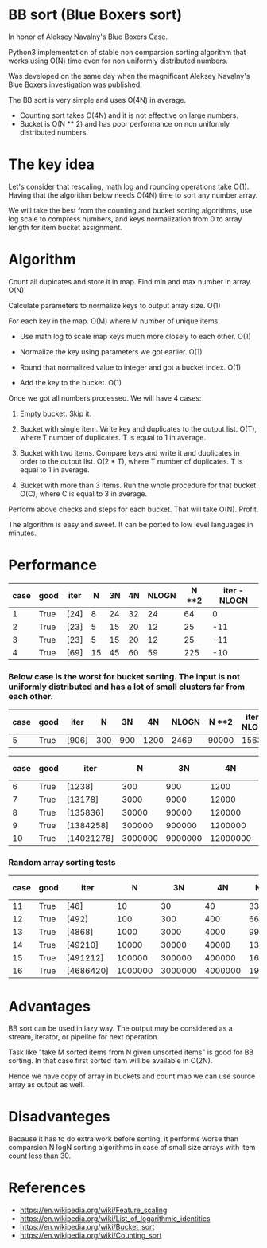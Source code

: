 # BB sort (Blue Boxers sort)

In honor of Aleksey Navalny's Blue Boxers Case.

Python3 implementation of stable non comparsion sorting algorithm that works using O(N) time even for non uniformly distributed numbers.

Was developed on the same day when the magnificant Aleksey Navalny's Blue Boxers investigation was published. 

The BB sort is very simple and uses O(4N) in average. 

- Counting sort takes O(4N) and it is not effective on large numbers.
- Bucket is O(N ** 2) and has poor performance on non uniformly distributed numbers.

# The key idea

Let's consider that rescaling, math log and rounding operations take O(1). Having that the algorithm below needs O(4N) time to sort any number array. 

We will take the best from the counting and bucket sorting algorithms, use log scale to compress numbers, and keys normalization from 0 to array length for item bucket assignment.

# Algorithm

Count all dupicates and store it in map. Find min and max number in array. O(N)

Calculate parameters to normalize keys to output array size. O(1)

For each key in the map. O(M) where M number of unique items.

- Use math log to scale map keys much more closely to each other. O(1)

- Normalize the key using parameters we got earlier. O(1)

- Round that normalized value to integer and got a bucket index. O(1)

- Add the key to the bucket. O(1)

Once we got all numbers processed. We will have 4 cases: 

1. Empty bucket. Skip it.

2. Bucket with single item. Write key and duplicates to the output list. O(T), where T number of duplicates. T is equal to 1 in average.

3. Bucket with two items. Compare keys and write it and duplicates in order to the output list. O(2 * T), where T number of duplicates. T is equal to 1 in average.

4. Bucket with more than 3 items. Run the whole procedure for that bucket. O(C), where C is equal to 3 in average. 

Perform above checks and steps for each bucket. That will take O(N). Profit. 

The algorithm is easy and sweet. It can be ported to low level languages in minutes.

# Performance

| case | good | iter |  N  |  3N  |  4N  | NLOGN |        N **2     | iter - NLOGN |
|------|------|------|-----|------|------|-------|------------------|--------------|
| 1 | True | [24] | 8 | 24 | 32 | 24 | 64 | 0 |
| 2 | True | [23] | 5 | 15 | 20 | 12 | 25 | -11 |
| 3 | True | [23] | 5 | 15 | 20 | 12 | 25 | -11 |
| 4 | True | [69] | 15 | 45 | 60 | 59 | 225 | -10 |

### Below case is the worst for bucket sorting. The input is not uniformly distributed and has a lot of small clusters far from each other.

| case | good | iter |  N  |  3N  |  4N  | NLOGN |        N **2     | iter - NLOGN |
|------|------|------|-----|------|------|-------|------------------|--------------|
| 5 | True | [906] | 300 | 900 | 1200 | 2469 | 90000 | 1563 |

| case | good | iter |  N  |  3N  |  4N  | NLOGN |        N **2     | iter - NLOGN |
|------|------|------|-----|------|------|-------|------------------|--------------|
| 6 | True | [1238] | 300 | 900 | 1200 | 2469 | 90000 | 1231 |
| 7 | True | [13178] | 3000 | 9000 | 12000 | 34652 | 9000000 | 21474 |
| 8 | True | [135836] | 30000 | 90000 | 120000 | 446180 | 900000000 | 310344 |
| 9 | True | [1384258] | 300000 | 900000 | 1200000 | 5458381 | 90000000000 | 4074123 |
| 10 | True | [14021278] | 3000000 | 9000000 | 12000000 | 64549593 | 9000000000000 | 50528315 |

### Random array sorting tests 
| case | good | iter |  N  |  3N  |  4N  | NLOGN |        N **2     | iter - NLOGN |
|------|------|------|-----|------|------|-------|------------------|--------------|
| 11 | True | [46] | 10 | 30 | 40 | 33 | 100 | -13 |
| 12 | True | [492] | 100 | 300 | 400 | 664 | 10000 | 172 |
| 13 | True | [4868] | 1000 | 3000 | 4000 | 9966 | 1000000 | 5098 |
| 14 | True | [49210] | 10000 | 30000 | 40000 | 132877 | 100000000 | 83667 |
| 15 | True | [491212] | 100000 | 300000 | 400000 | 1660964 | 10000000000 | 1169752 |
| 16 | True | [4686420] | 1000000 | 3000000 | 4000000 | 19931569 | 1000000000000 | 15245149 |

# Advantages

BB sort can be used in lazy way. The output may be considered as a stream, iterator, or pipeline for next operation.

Task like "take M sorted items from N given unsorted items" is good for BB sorting. In that case first sorted item will be available in O(2N).

Hence we have copy of array in buckets and count map we can use source array as output as well.

# Disadvanteges

Because it has to do extra work before sorting, it performs worse than comparsion N logN sorting algorithms in case of small size arrays with item count less than 30.

# References

- https://en.wikipedia.org/wiki/Feature_scaling
- https://en.wikipedia.org/wiki/List_of_logarithmic_identities
- https://en.wikipedia.org/wiki/Bucket_sort
- https://en.wikipedia.org/wiki/Counting_sort
